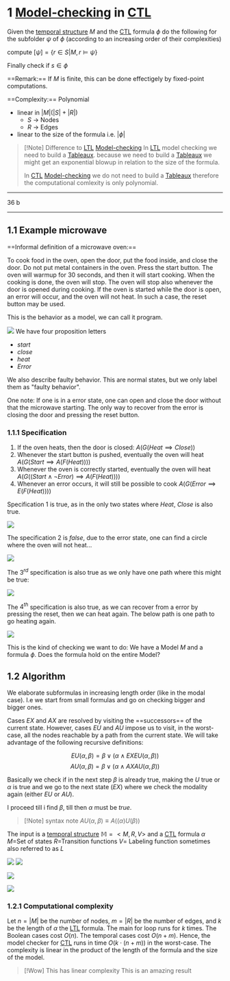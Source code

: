 # 1 [Model-checking](Model-checking.md) in [CTL](Branching%20time%20temporal%20logic.md)
Given the [temporal structure](Kripke%20structure.md) $M$ and the [CTL](Branching%20time%20temporal%20logic.md) formula $\phi$  do the following for the subfolder $\psi$ of $\phi$ (according to an increasing order of their complexities)

compute $[\psi]=\{r \in S|M,r \models \psi\}$

Finally check if $s \in \phi$


==Remark:== If  $M$ is finite, this can be done effectigely by fixed-point computations.

==Complexity:== Polynomial
- linear in $|M|(|S|+|R|)$
	- $S$ -> Nodes
	- $R$ -> Edges
- linear to the size of the formula i.e. $|\phi|$ 

>[!Note] Difference to [LTL](temporal%20logic.md) [Model-checking](Model-checking.md)
>In [LTL](temporal%20logic.md) model checking we need to build a [Tableaux](Tableaux.md). because we need to build a [Tableaux](Tableaux.md) we might get an exponential blowup in relation to the size of the formula.
>
>In [CTL](Branching%20time%20temporal%20logic.md) [Model-checking](Model-checking.md) we do not need to build a [Tableaux](Tableaux.md) therefore the computational comlexity is only polynomial.



---

36 b

---


## 1.1 Example microwave

==Informal definition of a microwave oven:==

To cook food in the oven, open the door, put the food inside, and close the door. Do not put metal containers in the oven. 
Press the start button. The oven will warmup for 30 seconds, and then it will start cooking. When the cooking is done, the oven will stop. The oven will stop also whenever the door is opened during cooking. If the oven is started while the door is open, an error will occur, and the oven will not heat. In such a case, the reset button may be used.

This is the behavior as a model, we can call it program.

![](Verification%2036_image_1.png)
We have four proposition letters
- $start$
- $close$
- $heat$
- $Error$

We also describe faulty behavior. This are normal states, but we only label them as "faulty behavior".

One note: If one is in a error state, one can open and close the door without that the microwave starting. The only way to recover from the error is closing the door and pressing the reset button.

### 1.1.1 Specification
1. If the oven heats, then the door is closed:
	$A(G(Heat \implies Close))$
2. Whenever the start button is pushed, eventually the oven will heat
	$A(G(Start \implies A(F(Heat))))$
3. Whenever the oven is correctly started, eventually the oven will heat
	$A(G((Start \land \neg Error) \implies A(F(Heat))))$
4. Whenever an error occurs, it will still be possible to cook
	$A(G(Error \implies E(F(Heat))))$

Specification 1 is true, as in the only two states where $Heat$, $Close$ is also true.

![](Verification%2036_image_2.png)

The specification 2 is $false$, due to the error state, one can find a circle where the oven will not heat...

![](Verification%2036_image_3.png)

The $3^{rd}$ specification is also true as we only have one path where this might be true:

![](Verification%2036_image_4.png)

The $4^{th}$ specification is also true, as we can recover from a error by pressing the reset, then we can heat again. The below path is one path to go heating again.

![](Verification%2036_image_5.png)



This is the kind of checking we want to do: We have a Model $M$ and a formula $\phi$. Does the formula hold on the entire Model?

## 1.2 Algorithm

We elaborate subformulas in increasing length order (like in the modal case). I.e we start from small formulas and go on checking bigger and bigger ones.

Cases $EX$ and $AX$ are resolved by visiting the ==successors== of the current state. However, cases $EU$ and $AU$ impose us to visit, in the worst-case, all the nodes reachable by a path from the current state. We will take advantage of the following recursive definitions:

$$EU(\alpha,\beta)=\beta \lor (\alpha \land EXEU(\alpha,\beta))$$
$$AU(\alpha,\beta)=\beta \lor (\alpha \land AXAU(\alpha,\beta))$$

Basically we check if in the next step $\beta$ is already true, making the $U$ true or $\alpha$ is true and we go to the next state ($EX$) where we check the modality again (either $EU$ or $AU$).

I proceed till i find $\beta$, till then $\alpha$ must be $true$.

>[!Note] syntax note
>$AU(\alpha,\beta) \equiv A((\alpha)U(\beta))$

The input is a [temporal structure](Kripke%20structure.md) $\mathbb{M}=<M,R,V>$ and a [CTL](Branching%20time%20temporal%20logic.md) formula $\alpha$
$M$=Set of states
$R$=Transition functions
$V$= Labeling function sometimes also referred to as $L$

![](Verification%2036_image_6.png)
![](Verification%2036_image_7.png)

![](Verification%2036_image_8.png)

![](Verification%2036_image_9.png)

### 1.2.1 Computational complexity
Let $n = |M|$ be the number of nodes, $m = |R|$ be the number of edges, and $k$ be the length of $α$ the [LTL](temporal%20logic.md) formula.
The main for loop runs for $k$ times. The Boolean cases cost $O(n)$.
The temporal cases cost $O(n+m)$. Hence, the model checker for [CTL](Branching%20time%20temporal%20logic.md) runs in time $O(k \cdot (n + m))$ in the worst-case.
The complexity is linear in the product of the length of the formula and the size of the model.

>[!Wow] This has linear complexity
>This is an amazing result
